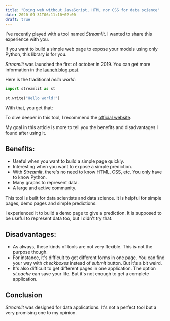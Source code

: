 ```yaml
---
title: "Doing web without JavaScript, HTML nor CSS for data science"
date: 2020-09-31T06:11:10+02:00
draft: true
---
```


I've recently played with a tool named *Streamlit*. I wanted to share this experience with you.
 
If you want to build a simple web page to expose your models using only Python, this library is for you.

*Streamlit* was launched the first of october in 2019. You can get more information in the [launch blog post](https://towardsdatascience.com/coding-ml-tools-like-you-code-ml-models-ddba3357eace).

Here is the traditional *hello world*:

```python
import streamlit as st

st.write("Hello world!")

```

With that, you get that:

To dive deeper in this tool, I recommend the [official website](https://www.streamlit.io/).

My goal in this article is more to tell you the benefits and disadvantages I found after using it.


## Benefits:

- Useful when you want to build a simple page quickly.
- Interesting when you want to expose a simple prediction.
- With *Streamlit*, there's no need to know HTML, CSS, etc. You only have to know Python.
- Many graphs to represent data.
- A large and active community.

This tool is built for data scientists and data science. It is helpful for simple pages, demo pages and simple predictions.

I experienced it to build a demo page to give a prediction. It is supposed to be useful to represent data too, but I didn't try that.
 
## Disadvantages:
- As always, these kinds of tools are not very flexible. This is not the purpose though.
- For instance, it's difficult to get different forms in one page. You can find your way with *checkboxes* instead of *submit* button. But it's a bit weird.
- It's also difficult to get different pages in one application. The option *st.cache* can save your life. But it's not enough to get a complete application.
 
## Conclusion

*Streamlit* was designed for data applications. It's not a perfect tool but a very promising one to my opinion.
